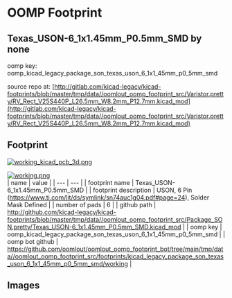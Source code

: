 # OOMP Footprint  
## Texas_USON-6_1x1.45mm_P0.5mm_SMD  by none  
  
oomp key: oomp_kicad_legacy_package_son_texas_uson_6_1x1_45mm_p0_5mm_smd  
  
source repo at: [http://gitlab.com/kicad-legacy/kicad-footprints/blob/master/tmp/data//oomlout_oomp_footprint_src/Varistor.pretty/RV_Rect_V25S440P_L26.5mm_W8.2mm_P12.7mm.kicad_mod](http://gitlab.com/kicad-legacy/kicad-footprints/blob/master/tmp/data//oomlout_oomp_footprint_src/Varistor.pretty/RV_Rect_V25S440P_L26.5mm_W8.2mm_P12.7mm.kicad_mod)  
## Footprint  
  
[![working_kicad_pcb_3d.png](working_kicad_pcb_3d_600.png)](working_kicad_pcb_3d.png)  
  
[![working.png](working_600.png)](working.png)  
| name | value | 
| --- | --- | 
| footprint name | Texas_USON-6_1x1.45mm_P0.5mm_SMD | 
| footprint description | USON, 6 Pin (https://www.ti.com/lit/ds/symlink/sn74auc1g04.pdf#page=24), Solder Mask Defined | 
| number of pads | 6 | 
| github path | http://github.com/kicad-legacy/kicad-footprints/blob/master/tmp/data//oomlout_oomp_footprint_src/Package_SON.pretty/Texas_USON-6_1x1.45mm_P0.5mm_SMD.kicad_mod | 
| oomp key | oomp_kicad_legacy_package_son_texas_uson_6_1x1_45mm_p0_5mm_smd | 
| oomp bot github | https://github.com/oomlout/oomlout_oomp_footprint_bot/tree/main/tmp/data//oomlout_oomp_footprint_src/footprints/kicad_legacy_package_son_texas_uson_6_1x1_45mm_p0_5mm_smd/working | 
## Images  
